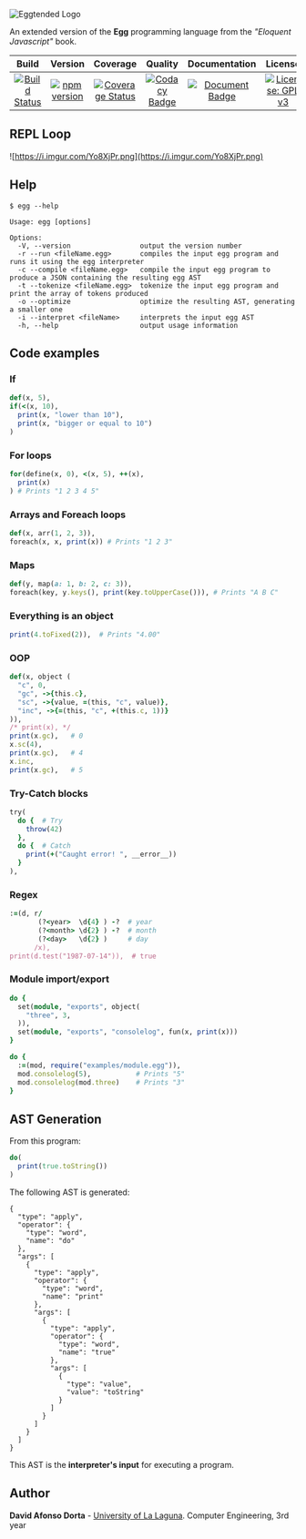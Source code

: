 ![Eggtended Logo](https://i.imgur.com/9N4qe98.png)

An extended version of the **Egg** programming language from the _"Eloquent Javascript"_ book.

|                                                          Build                                                          |   Version |                                                                          Coverage                                                                             |                                                                                                                     Quality                                                                                                                     |                                                              Documentation                                                               |                                                                 License                                                                  |
| :---------------------------------------------------------------------------------------------------------------------: | :-------:|:--------------------------------------------------------------------------------------------------------------------------------------------------------------: | :---------------------------------------------------------------------------------------------------------------------------------------------------------------------------------------------------------------------------------------------: | :--------------------------------------------------------------------------------------------------------------------------------------: | :--------------------------------------------------------------------------------------------------------------------------------------: |
| [![Build Status](https://travis-ci.org/davafons/eggtended-js.svg?branch=master)](https://travis-ci.org/davafons/eggtended-js) |[![npm version](https://badge.fury.io/js/eggtended-js.svg)](https://badge.fury.io/js/eggtended-js)| [![Coverage Status](https://coveralls.io/repos/github/Dibad/eggtended-js/badge.svg?branch=master)](https://coveralls.io/github/Dibad/eggtended-js?branch=master) | [![Codacy Badge](https://api.codacy.com/project/badge/Grade/60277e744287497ebf0433a7c004b650)](https://www.codacy.com/app/Dibad/eggtended-js?utm_source=github.com&amp;utm_medium=referral&amp;utm_content=Dibad/eggtended-js&amp;utm_campaign=Badge_Grade) | [![Document Badge](https://doc.esdoc.org/github.com/Dibad/eggtended-js/badge.svg)](https://doc.esdoc.org/github.com/Dibad/eggtended-js/) | [![License: GPL v3](https://img.shields.io/badge/License-GPLv3-blue.svg)](https://www.gnu.org/licenses/gpl-3.0) |

## REPL Loop
![https://i.imgur.com/Yo8XjPr.png](https://i.imgur.com/Yo8XjPr.png)

## Help
```text
$ egg --help

Usage: egg [options]

Options:
  -V, --version                 output the version number
  -r --run <fileName.egg>       compiles the input egg program and runs it using the egg interpreter
  -c --compile <fileName.egg>   compile the input egg program to produce a JSON containing the resulting egg AST
  -t --tokenize <fileName.egg>  tokenize the input egg program and print the array of tokens produced
  -o --optimize                 optimize the resulting AST, generating a smaller one
  -i --interpret <fileName>     interprets the input egg AST
  -h, --help                    output usage information
```

## Code examples

### If
```ruby
def(x, 5),
if(<(x, 10),
  print(x, "lower than 10"),
  print(x, "bigger or equal to 10")
)
```

### For loops
```ruby
for(define(x, 0), <(x, 5), ++(x),
  print(x)
) # Prints "1 2 3 4 5"
```
### Arrays and Foreach loops
```ruby
def(x, arr(1, 2, 3)),
foreach(x, x, print(x)) # Prints "1 2 3"
```

### Maps
```ruby
def(y, map(a: 1, b: 2, c: 3)),
foreach(key, y.keys(), print(key.toUpperCase())), # Prints "A B C"
```

### Everything is an object
```ruby
print(4.toFixed(2)),  # Prints "4.00"
```

### OOP
```ruby
def(x, object (
  "c", 0,
  "gc", ->{this.c},
  "sc", ->{value, =(this, "c", value)},
  "inc", ->{=(this, "c", +(this.c, 1))}
)),
/* print(x), */
print(x.gc),   # 0
x.sc(4),
print(x.gc),   # 4
x.inc,
print(x.gc),   # 5
```

### Try-Catch blocks
```ruby
try(
  do {  # Try
    throw(42)
  },
  do {  # Catch
    print(+("Caught error! ", __error__))
  }
),
```

### Regex
```ruby
:=(d, r/
       (?<year>  \d{4} ) -?  # year
       (?<month> \d{2} ) -?  # month
       (?<day>   \d{2} )     # day
      /x),
print(d.test("1987-07-14")),  # true
```

### Module import/export
```ruby
do {
  set(module, "exports", object(
    "three", 3,
  )),
  set(module, "exports", "consolelog", fun(x, print(x)))
}
```
```ruby
do {
  :=(mod, require("examples/module.egg")),
  mod.consolelog(5),           # Prints "5"
  mod.consolelog(mod.three)    # Prints "3"
}
```

## AST Generation

From this program:
```ruby
do(
  print(true.toString())
)
```
The following AST is generated:
```text
{
  "type": "apply",
  "operator": {
    "type": "word",
    "name": "do"
  },
  "args": [
    {
      "type": "apply",
      "operator": {
        "type": "word",
        "name": "print"
      },
      "args": [
        {
          "type": "apply",
          "operator": {
            "type": "word",
            "name": "true"
          },
          "args": [
            {
              "type": "value",
              "value": "toString"
            }
          ]
        }
      ]
    }
  ]
}
```

This AST is the __interpreter's input__ for executing a program.

## Author

**David Afonso Dorta** - [University of La Laguna](https://www.ull.es/grados/ingenieria-informatica/). Computer Engineering, 3rd year
